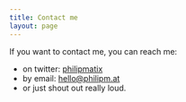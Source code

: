 ```yaml
---
title: Contact me
layout: page
---
```


If you want to contact me, you can reach me:

* on twitter: [philipmatix](https://twitter.com/philipmatix)
* by email: hello@philipm.at
* or just shout out really loud.
